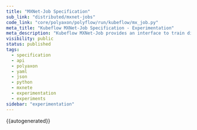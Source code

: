 ```yaml
---
title: "MXNet-Job Specification"
sub_link: "distributed/mxnet-jobs"
code_link: "core/polyaxon/polyflow/run/kubeflow/mx_job.py"
meta_title: "Kubeflow MXNet-Job Specification - Experimentation"
meta_description: "Kubeflow MXNet-Job provides an interface to train distributed experiments with MXNet."
visibility: public
status: published
tags:
  - specification
  - api
  - polyaxon
  - yaml
  - json
  - python
  - mxnete
  - experimentation
  - experiments
sidebar: "experimentation"
---
```


{{autogenerated}}
